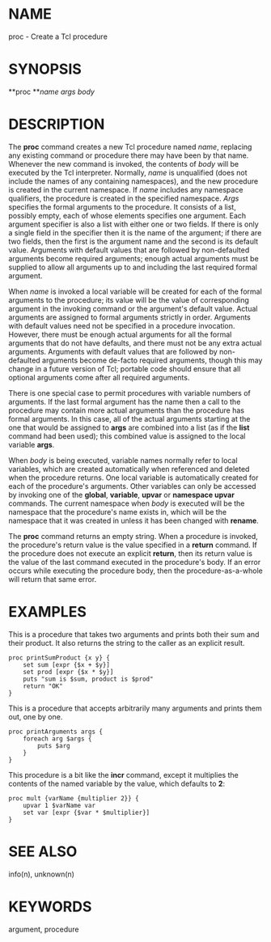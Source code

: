 # NAME

proc - Create a Tcl procedure

# SYNOPSIS

**proc ***name args body*

# DESCRIPTION

The **proc** command creates a new Tcl procedure named *name*, replacing
any existing command or procedure there may have been by that name.
Whenever the new command is invoked, the contents of *body* will be
executed by the Tcl interpreter. Normally, *name* is unqualified (does
not include the names of any containing namespaces), and the new
procedure is created in the current namespace. If *name* includes any
namespace qualifiers, the procedure is created in the specified
namespace. *Args* specifies the formal arguments to the procedure. It
consists of a list, possibly empty, each of whose elements specifies one
argument. Each argument specifier is also a list with either one or two
fields. If there is only a single field in the specifier then it is the
name of the argument; if there are two fields, then the first is the
argument name and the second is its default value. Arguments with
default values that are followed by non-defaulted arguments become
required arguments; enough actual arguments must be supplied to allow
all arguments up to and including the last required formal argument.

When *name* is invoked a local variable will be created for each of the
formal arguments to the procedure; its value will be the value of
corresponding argument in the invoking command or the argument\'s
default value. Actual arguments are assigned to formal arguments
strictly in order. Arguments with default values need not be specified
in a procedure invocation. However, there must be enough actual
arguments for all the formal arguments that do not have defaults, and
there must not be any extra actual arguments. Arguments with default
values that are followed by non-defaulted arguments become de-facto
required arguments, though this may change in a future version of Tcl;
portable code should ensure that all optional arguments come after all
required arguments.

There is one special case to permit procedures with variable numbers of
arguments. If the last formal argument has the name then a call to the
procedure may contain more actual arguments than the procedure has
formal arguments. In this case, all of the actual arguments starting at
the one that would be assigned to **args** are combined into a list (as
if the **list** command had been used); this combined value is assigned
to the local variable **args**.

When *body* is being executed, variable names normally refer to local
variables, which are created automatically when referenced and deleted
when the procedure returns. One local variable is automatically created
for each of the procedure\'s arguments. Other variables can only be
accessed by invoking one of the **global**, **variable**, **upvar** or
**namespace upvar** commands. The current namespace when *body* is
executed will be the namespace that the procedure\'s name exists in,
which will be the namespace that it was created in unless it has been
changed with **rename**.

The **proc** command returns an empty string. When a procedure is
invoked, the procedure\'s return value is the value specified in a
**return** command. If the procedure does not execute an explicit
**return**, then its return value is the value of the last command
executed in the procedure\'s body. If an error occurs while executing
the procedure body, then the procedure-as-a-whole will return that same
error.

# EXAMPLES

This is a procedure that takes two arguments and prints both their sum
and their product. It also returns the string to the caller as an
explicit result.

    proc printSumProduct {x y} {
        set sum [expr {$x + $y}]
        set prod [expr {$x * $y}]
        puts "sum is $sum, product is $prod"
        return "OK"
    }

This is a procedure that accepts arbitrarily many arguments and prints
them out, one by one.

    proc printArguments args {
        foreach arg $args {
            puts $arg
        }
    }

This procedure is a bit like the **incr** command, except it multiplies
the contents of the named variable by the value, which defaults to
**2**:

    proc mult {varName {multiplier 2}} {
        upvar 1 $varName var
        set var [expr {$var * $multiplier}]
    }

# SEE ALSO

info(n), unknown(n)

# KEYWORDS

argument, procedure
